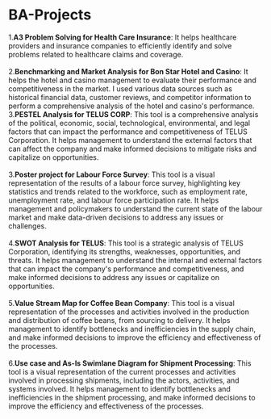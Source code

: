 # BA-Projects
1.**A3 Problem Solving for Health Care Insurance**: It helps healthcare providers and insurance companies to efficiently identify and solve problems related to healthcare claims and coverage.<br> 
<br> 
2.**Benchmarking and Market Analysis for Bon Star Hotel and Casino**: It helps the hotel and casino management to evaluate their performance and competitiveness in the market. I used various data sources such as historical financial data, customer reviews, and competitor information to perform a comprehensive analysis of the hotel and casino's performance. <br> 3.**PESTEL Analysis for TELUS CORP**: This tool is a comprehensive analysis of the political, economic, social, technological, environmental, and legal factors that can impact the performance and competitiveness of TELUS Corporation. It helps management to understand the external factors that can affect the company and make informed decisions to mitigate risks and capitalize on opportunities. <br><br> 
3.**Poster project for Labour Force Survey**: This tool is a visual representation of the results of a labour force survey, highlighting key statistics and trends related to the workforce, such as employment rate, unemployment rate, and labour force participation rate. It helps management and policymakers to understand the current state of the labour market and make data-driven decisions to address any issues or challenges. <br><br> 
4.**SWOT Analysis for TELUS**: This tool is a strategic analysis of TELUS Corporation, identifying its strengths, weaknesses, opportunities, and threats. It helps management to understand the internal and external factors that can impact the company's performance and competitiveness, and make informed decisions to address any issues or capitalize on opportunities.<br><br> 
5.**Value Stream Map for Coffee Bean Company**: This tool is a visual representation of the processes and activities involved in the production and distribution of coffee beans, from sourcing to delivery. It helps management to identify bottlenecks and inefficiencies in the supply chain, and make informed decisions to improve the efficiency and effectiveness of the processes.<br><br> 
6.**Use case and As-Is Swimlane Diagram for Shipment Processing**: This tool is a visual representation of the current processes and activities involved in processing shipments, including the actors, activities, and systems involved. It helps management to identify bottlenecks and inefficiencies in the shipment processing, and make informed decisions to improve the efficiency and effectiveness of the processes.<br>
